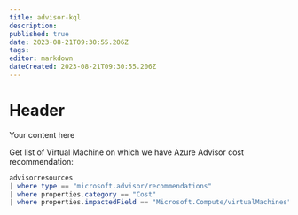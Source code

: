 ```yaml
---
title: advisor-kql
description: 
published: true
date: 2023-08-21T09:30:55.206Z
tags: 
editor: markdown
dateCreated: 2023-08-21T09:30:55.206Z
---
```


# Header
Your content here

Get list of Virtual Machine on which we have Azure Advisor cost recommendation:

```powershell
advisorresources
| where type == "microsoft.advisor/recommendations"
| where properties.category == "Cost"
| where properties.impactedField == "Microsoft.Compute/virtualMachines"`
```


